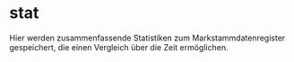 # stat

Hier werden zusammenfassende Statistiken zum Markstammdatenregister gespeichert, die einen Vergleich über die Zeit ermöglichen.
